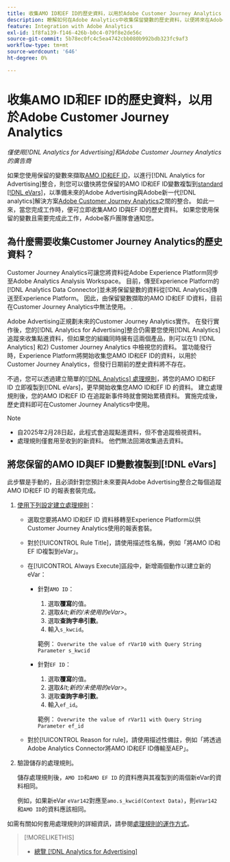 ```yaml
---
title: 收集AMO ID和EF ID的歷史資料，以用於Adobe Customer Journey Analytics
description: 瞭解如何在Adobe Analytics中收集保留變數的歷史資料，以便將來在Adobe Customer Journey Analytics中使用
feature: Integration with Adobe Analytics
exl-id: 1f8fa139-f146-426b-b0c4-079f8e2de56c
source-git-commit: 5b78ec0fc4c5ea4742cbb080b992bdb323fc9af3
workflow-type: tm+mt
source-wordcount: '646'
ht-degree: 0%

---
```


# 收集AMO ID和EF ID的歷史資料，以用於Adobe Customer Journey Analytics

*僅使用[!DNL Analytics for Advertising]和Adobe Customer Journey Analytics的廣告商*

如果您使用保留的變數來擷取[AMO ID和EF ID](ids.md)，以進行[!DNL Analytics for Advertising]整合，則您可以儘快將您保留的AMO ID和EF ID變數複製到[standard [!DNL eVars]](https://experienceleague.adobe.com/zh-hant/docs/analytics/components/dimensions/evar)，以準備未來的Adobe Advertising與Adobe新一代[!DNL analytics]解決方案[Adobe Customer Journey Analytics](https://experienceleague.adobe.com/zh-hant/docs/analytics-platform/using/cja-overview/cja-overview)之間的整合。 如此一來，當您完成工作時，便可立即收集AMO ID與EF ID的歷史資料。 如果您使用保留的變數且需要完成此工作，Adobe客戶團隊會通知您。

<!-- You can also do the same for any other reserved variables you use for your [!DNL Analytics for Advertising] implementation. -->

<!-- This will allow Adobe Experience Platform, which supplies data to Customer Journey Analytics, to begin collecting historical data for your [!DNL rVars] as soon as you complete the task. -->

## 為什麼需要收集Customer Journey Analytics的歷史資料？

Customer Journey Analytics可讓您將資料從Adobe Experience Platform同步至Adobe Analytics Analysis Workspace。 目前，傳至Experience Platform的[!DNL Analytics Data Connector]並未將保留變數的資料從[!DNL Analytics]傳送至Experience Platform。 因此，由保留變數擷取的AMO ID和EF ID資料，目前在Customer Journey Analytics中無法使用。 <!-- Instead, XXXXXXXXXX what exactly? -->.<!-- Does the Analytics for Advertising implementation use the Analytics Data Connector in particular (why would it use anything?), and we're planning to implement the Web SDK to do it instead in the future? -->

Adobe Advertising正規劃未來的Customer Journey Analytics實作。 在發行實作後，您的[!DNL Analytics for Advertising]整合仍需要您使用[!DNL Analytics]追蹤來收集點進資料<!-- Add back if we implement this:  and (DSP users) view-through data -->，但如果您的組織同時擁有這兩個產品，則可以在1\) [!DNL Analytics] <!-- (Analysis Workspace using data from [!DNL Analytics]) -->和2\) Customer Journey Analytics <!-- (Analysis Workspace using data from Experience Platform)-->中檢視您的資料。 當功能發行時，Experience Platform將開始收集您AMO ID和EF ID的資料，以用於Customer Journey Analytics，但發行日期前的歷史資料將不存在。

不過，您可以透過建立簡單的[[!DNL Analytics] 處理規則](https://experienceleague.adobe.com/zh-hant/docs/analytics/admin/admin-tools/manage-report-suites/edit-report-suite/report-suite-general/c-processing-rules/processing-rules)，將您的AMO ID和EF ID <!-- [!DNL rVars] -->立即複製到[!DNL eVars]，更早開始收集您AMO ID和EF ID <!-- [!DNL rVars] -->的資料。 建立處理規則後，您的AMO ID和EF ID <!-- [!DNL rVars] -->在追蹤新事件時就會開始累積資料。 實施完成後，歷史資料即可在Customer Journey Analytics中使用。

>[!NOTE]
>
>* 自2025年2月28日起，此程式會追蹤點進資料，但不會追蹤檢視資料。
>* 處理規則僅套用至收到的新資料。 他們無法回溯收集過去資料。

## 將您保留的AMO ID與EF ID變數複製到[!DNL eVars]

此步驟是手動的，且必須針對您預計未來要與Adobe Advertising整合之每個追蹤AMO ID和EF ID <!-- [!DNL rVars] -->的報表套裝完成。

1. [使用下列設定建立處理規則](https://experienceleague.adobe.com/zh-hant/docs/analytics/admin/admin-tools/manage-report-suites/edit-report-suite/report-suite-general/c-processing-rules/c-processing-rules-configuration/t-processing-rules)：

   * 選取您要將AMO ID和EF ID <!-- [!DNL rVar] -->資料移轉至Experience Platform以供Customer Journey Analytics使用的報表套裝。

   * 對於[!UICONTROL Rule Title]，請使用描述性名稱，例如「將AMO ID和EF ID複製到eVar」。

   * 在[!UICONTROL Always Execute]區段中，新增兩個動作以建立新的eVar：

      * 針對`AMO ID`：

         1. 選取&#x200B;**覆寫**&#x200B;的值。
         1. 選取&#x200B;*\&lt;新的/未使用的eVar\>*。
         1. 選取&#x200B;**查詢字串引數**。
         1. 輸入`s_kwcid`。

        範例： ```Overwrite the value of rVar10 with Query String Parameter s_kwcid```

      * 針對`EF ID`：

         1. 選取&#x200B;**覆寫**&#x200B;的值。
         1. 選取&#x200B;*\&lt;新的/未使用的eVar\>*。
         1. 選取&#x200B;**查詢字串引數**。
         1. 輸入`ef_id`。

        範例： `Overwrite the value of rVar11 with Query String Parameter ef_id`

   * 對於[!UICONTROL Reason for rule]，請使用描述性備註，例如「將透過Adobe Analytics Connector將AMO ID和EF ID傳輸至AEP」。

1. 驗證儲存的處理規則。

   儲存處理規則後，`AMO ID`和`AMO EF ID` <!-- the existing reserved variables -->的資料應與其複製到的兩個新eVar的資料相同。

   例如，如果新eVar `eVar142`對應至`amo.s_kwcid(Context Data)`，則`eVar142`和`AMO ID`的資料應該相同。

如需有關如何套用處理規則的詳細資訊，請參閱[處理規則的運作方式](https://experienceleague.adobe.com/zh-hant/docs/analytics/admin/admin-tools/manage-report-suites/edit-report-suite/report-suite-general/c-processing-rules/c-processing-rules-configuration/processing-rules-about)。

>[!MORELIKETHIS]
>
>* [總覽 [!DNL Analytics for Advertising]](overview.md)
